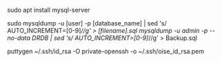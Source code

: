 sudo apt install mysql-server

sudo mysqldump -u [user] -p [database_name] | sed 's/ AUTO_INCREMENT=[0-9]*//g' > [filename].sql
mysqldump -u admin -p --no-data DRDB | sed 's/ AUTO_INCREMENT=[0-9]*//g' > Backup.sql



puttygen ~/.ssh/id_rsa -O private-openssh -o ~/.ssh/oise_id_rsa.pem

